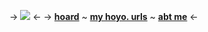 -> ![](https://cdn.discordapp.com/attachments/852782813186490408/1149494107979399208/IMG_3489.gif) <-
-> [**hoard**](https://rentry.co/angelstruck) ~ [**my hoyo. urls**](https://rentry.co/hoyourls) ~ [**abt me**](https://rentry.co/aboutsera) <-